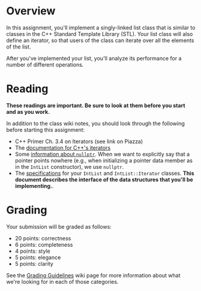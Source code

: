 # Overview
In this assignment, you'll implement a singly-linked list class that is similar to classes in the C++ Standard Template Library (STL). Your list class will also define an iterator, so that users of the class can iterate over all the elements of the list.

After you've implemented your list, you'll analyze its performance for a number of different operations.

# Reading
**These readings are important. Be sure to look at them before you start and as you work.** 

In addition to the class wiki notes, you should look through the following before starting this assignment:
* C++ Primer Ch. 3.4 on Iterators (see link on Piazza)
* The [documentation for C++'s iterators](http://www.cplusplus.com/reference/iterator/)
* Some [information about `nullptr`](http://en.cppreference.com/w/cpp/language/nullptr). When we want to explicitly say that a pointer points nowhere (e.g., when initializing a pointer data member as in the `IntList` constructor), we use `nullptr`.
* The [specifications](Specifications.md) for your `IntList` and `IntList::Iterator` classes. **This document describes the interface of the data structures that you'll be implementing.**.

# Grading
Your submission will be graded as follows: 
* 20 points: correctness
* 6 points: completeness
* 4 points: style 
* 5 points: elegance
* 5 points: clarity 

See the [Grading Guidelines](https://cs.hmc.edu/cs70/wiki/Grading-Guidelines) wiki page for more information about what we're looking for in each of those categories. 
